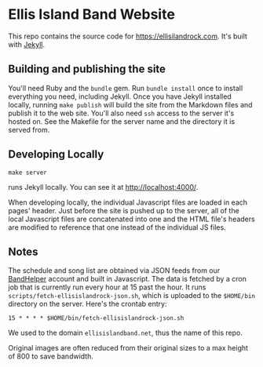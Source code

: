 # Ellis Island Band Website

This repo contains the source code for https://ellisilandrock.com. It's
built with [Jekyll](https://jekyllrb.com/).

## Building and publishing the site

You'll need Ruby and the `bundle` gem. Run `bundle install` once to install
everything you need, including Jekyll. Once you have Jekyll installed
locally, running `make publish` will build the site from the Markdown files
and publish it to the web site. You'll also need `ssh` access to the server
it's hosted on. See the Makefile for the server name and the directory it is
served from.

## Developing Locally

    make server

runs Jekyll locally. You can see it at
[http://localhost:4000/](http://localhost:4000/).

When developing locally, the individual Javascript files are loaded in each
pages' header. Just before the site is pushed up to the server, all of the
local Javascript files are concatenated into one and the HTML file's headers
are modified to reference that one instead of the individual JS files.

## Notes

The schedule and song list are obtained via JSON feeds from our
[BandHelper](https://www.bandhelper.com/) account and built in Javascript.
The data is fetched by a cron job that is currently run every hour at 15
past the hour. It runs `scripts/fetch-ellisislandrock-json.sh`, which is
uploaded to the `$HOME/bin` directory on the server. Here's the crontab
entry:

    15 * * * * $HOME/bin/fetch-ellisislandrock-json.sh

We used to the domain `ellisislandband.net`, thus the name of this repo.

Original images are often reduced from their original sizes to a max height
of 800 to save bandwidth.
